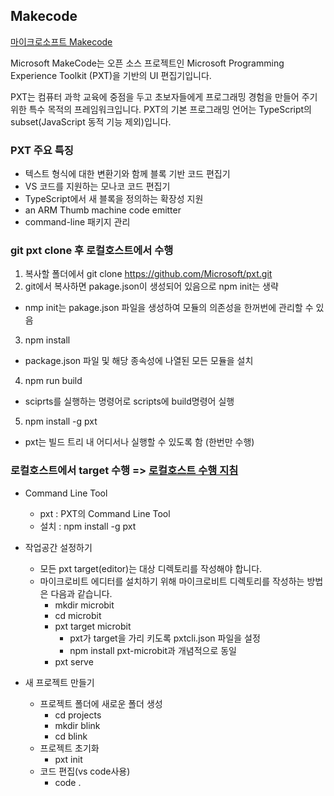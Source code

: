 ## Makecode
[마이크로소프트 Makecode](https://github.com/Microsoft/pxt)


Microsoft MakeCode는 오픈 소스 프로젝트인 Microsoft Programming Experience Toolkit (PXT)을 기반의 UI 편집기입니다.

PXT는 컴퓨터 과학 교육에 중점을 두고 초보자들에게 프로그래밍 경험을 만들어 주기위한 특수 목적의 프레임워크입니다.
PXT의 기본 프로그래밍 언어는 TypeScript의 subset(JavaScript 동적 기능 제외)입니다.

### PXT 주요 특징
* 텍스트 형식에 대한 변환기와 함께 블록 기반 코드 편집기
* VS 코드를 지원하는 모나코 코드 편집기
* TypeScript에서 새 블록을 정의하는 확장성 지원
* an ARM Thumb machine code emitter
* command-line 패키지 관리

### git pxt clone 후 로컬호스트에서 수행 
1. 복사할 폴더에서 git clone https://github.com/Microsoft/pxt.git
2. git에서 복사하면 pakage.json이 생성되어 있음으로 npm init는 생략
 * nmp init는 pakage.json 파일을 생성하여 모듈의 의존성을 한꺼번에 관리할 수 있음
3. npm install 
 * package.json 파일 및 해당 종속성에 나열된 모든 모듈을 설치
4. npm run build
 * sciprts를 실행하는 명령어로 scripts에 build명령어 실행
5. npm install -g pxt
 * pxt는 빌드 트리 내 어디서나 실행할 수 있도록 함 (한번만 수행)

### 로컬호스트에서 target 수행 => [로컬호스트 수행 지침](https://makecode.com/cli)

* Command Line Tool
  * pxt : PXT의 Command Line Tool
  * 설치 : npm install -g pxt

* 작업공간 설정하기
  * 모든 pxt target(editor)는 대상 디렉토리를 작성해야 합니다.
  * 마이크로비트 에디터를 설치하기 위해 마이크로비트 디렉토리를 작성하는 방법은 다음과 같습니다.
    * mkdir microbit
    * cd microbit
    * pxt target microbit
      * pxt가 target을 가리 키도록 pxtcli.json 파일을 설정 
      * npm install pxt-microbit과 개념적으로 동일
    * pxt serve
    
* 새 프로젝트 만들기
  * 프로젝트 폴더에 새로운 폴더 생성
    * cd projects
    * mkdir blink
    * cd blink
   * 프로젝트 초기화
     * pxt init
   * 코드 편집(vs code사용)
     * code .
